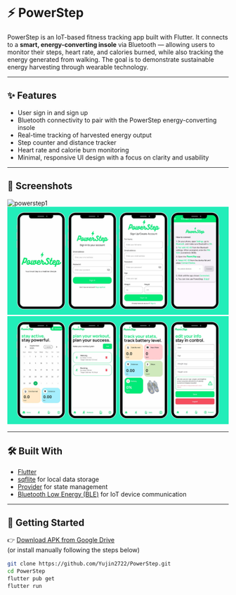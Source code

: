 # ⚡ PowerStep

PowerStep is an IoT-based fitness tracking app built with Flutter. It connects to a **smart, energy-converting insole** via Bluetooth — allowing users to monitor their steps, heart rate, and calories burned, while also tracking the energy generated from walking. The goal is to demonstrate sustainable energy harvesting through wearable technology.

---

## ✨ Features
- User sign in and sign up 
- Bluetooth connectivity to pair with the PowerStep energy-converting insole  
- Real-time tracking of harvested energy output  
- Step counter and distance tracker  
- Heart rate and calorie burn monitoring  
- Minimal, responsive UI design with a focus on clarity and usability  

---

## 📸 Screenshots

![powerstep1](screenshots/powerstep.png)
![powerstep2](screenshots/powerstep2_1.png)
![powerstep3](screenshots/powerstep3_1.png)

---

## 🛠️ Built With
- [Flutter](https://flutter.dev)
- [sqflite](https://pub.dev/packages/sqflite) for local data storage
- [Provider](https://pub.dev/packages/provider) for state management
- [Bluetooth Low Energy (BLE)](https://pub.dev/packages/flutter_blue_plus) for IoT device communication

---

## 🚀 Getting Started

👉 [Download APK from Google Drive](https://drive.google.com/file/d/1PqnJD3IJdA2OpAjcRARNjqFFsbFtz-Vf/view?usp=sharing)  
(or install manually following the steps below)

```bash
git clone https://github.com/Yujin2722/PowerStep.git
cd PowerStep
flutter pub get
flutter run
